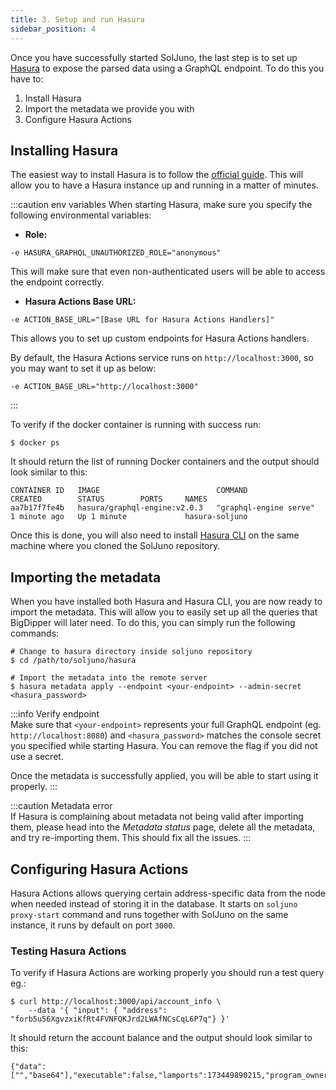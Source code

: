 ```yaml
---
title: 3. Setup and run Hasura
sidebar_position: 4
---
```


Once you have successfully started SolJuno, the last step is to set up [Hasura](https://hasura.io/) to expose the parsed data using a GraphQL endpoint. To do this you have to:

1. Install Hasura
2. Import the metadata we provide you with
3. Configure Hasura Actions 

## Installing Hasura
The easiest way to install Hasura is to follow the [official guide](https://hasura.io/docs/latest/graphql/core/getting-started/docker-simple.html). This will allow you to have a Hasura instance up and running in a matter of minutes.

:::caution env variables
When starting Hasura, make sure you specify the following environmental variables:
- __Role:__
```
-e HASURA_GRAPHQL_UNAUTHORIZED_ROLE="anonymous"
```
This will make sure that even non-authenticated users will be able to access the endpoint correctly.

- __Hasura Actions Base URL:__
```
-e ACTION_BASE_URL="[Base URL for Hasura Actions Handlers]"
```
This allows you to set up custom endpoints for Hasura Actions handlers. 

By default, the Hasura Actions service runs on `http://localhost:3000`, so you may want to set it up as below: 
```
-e ACTION_BASE_URL="http://localhost:3000"
```

:::

To verify if the docker container is running with success run:
```shell
$ docker ps
```
It should return the list of running Docker containers and the output should look similar to this:
```
CONTAINER ID   IMAGE                          COMMAND                  CREATED        STATUS        PORTS     NAMES
aa7b17f7fe4b   hasura/graphql-engine:v2.0.3   "graphql-engine serve"   1 minute ago   Up 1 minute             hasura-soljuno
```

Once this is done, you will also need to install [Hasura CLI](https://hasura.io/docs/latest/graphql/core/hasura-cli/install-hasura-cli.html#install-hasura-cli) on the same machine where you cloned the SolJuno repository.

## Importing the metadata
When you have installed both Hasura and Hasura CLI, you are now ready to import the metadata. This will allow you to easily set up all the queries that BigDipper will later need. To do this, you can simply run the following commands:

```shell
# Change to hasura directory inside soljuno repository
$ cd /path/to/soljuno/hasura

# Import the metadata into the remote server
$ hasura metadata apply --endpoint <your-endpoint> --admin-secret <hasura_password>
```

:::info Verify endpoint  
Make sure that `<your-endpoint>` represents your full GraphQL endpoint (eg. `http://localhost:8080`) and `<hasura_password>` matches the console secret you specified while starting Hasura. You can remove the flag if you did not use a secret.

Once the metadata is successfully applied, you will be able to start using it properly.
:::

:::caution Metadata error    
If Hasura is complaining about metadata not being valid after importing them, please head into the _Metadata status_ page, delete all the metadata, and try re-importing them. This should fix all the issues.
:::


## Configuring Hasura Actions
Hasura Actions allows querying certain address-specific data from the node when needed instead of storing it in the database. It starts on `soljuno proxy-start` command and runs together with SolJuno on the same instance, it runs by default on port `3000`.

### Testing Hasura Actions
To verify if Hasura Actions are working properly you should run a test query eg.:
```
$ curl http://localhost:3000/api/account_info \
    --data '{ "input": { "address": "forb5u56XgvzxiKfRt4FVNFQKJrd2LWAfNCsCqL6P7q"} }'
```
It should return the account balance and the output should look similar to this:

```
{"data":["","base64"],"executable":false,"lamports":173449890215,"program_owner":"11111111111111111111111111111111","rent_epoch":317,"parsed":null}
```